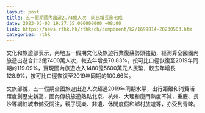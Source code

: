 ```yaml
---
layout: post
title: 五一假期國內出遊2.74億人次　同比增長逾七成
date: 2023-05-03 19:27:55.000000000 +08:00
link: https://news.rthk.hk/rthk/ch/component/k2/1699014-20230503.htm
categories: rthk
---
```


文化和旅遊部表示，內地五一假期文化及旅遊行業復蘇勢頭強勁，經測算全國國內旅遊出遊合計2億7400萬人次，較去年增長70.83%，按可比口徑恢復至2019年同期的119.09%，實現國內旅遊收入1480億5600萬元人民幣，較去年增長128.9%，按可比口徑恢復至2019年同期的100.66%。

文旅部說，五一假期全國旅遊出遊人次超過2019年同期水平，出行距離和消費活躍度創歷史新高，國內傳統旅遊熱點北京、杭州、大理和廈門熱度不減，重慶、長沙等網紅城市備受關注，親子玩樂、非遺、休閒度假和鄉村旅遊等，亦受到青睞。
